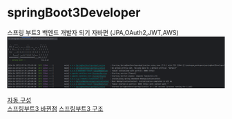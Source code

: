 # springBoot3Developer
스프링 부트3 백엔드 개발자 되기 자바편 (JPA,OAuth2,JWT,AWS)
![pjt01.png](/md/upload/pjt01.png)


[자동 구성](/md/note01.md)   
[스프링부트3 바뀐점](/md/note02.md)
[스프링부트3 구조](/md/note03.md)
